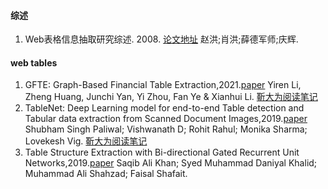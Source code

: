 #### 综述
1. Web表格信息抽取研究综述. 2008. [论文地址](https://oss.wanfangdata.com.cn/www/Web%E8%A1%A8%E6%A0%BC%E4%BF%A1%E6%81%AF%E6%8A%BD%E5%8F%96%E7%A0%94%E7%A9%B6%E7%BB%BC%E8%BF%B0.ashx?isread=true&type=perio&resourceId=xdtsqbjs200803005&transaction=%7B%22id%22%3Anull%2C%22transferOutAccountsStatus%22%3Anull%2C%22transaction%22%3A%7B%22id%22%3A%221595636345450037248%22%2C%22status%22%3A1%2C%22createDateTime%22%3Anull%2C%22payDateTime%22%3A1669264324902%2C%22authToken%22%3A%22TGT-516983-FVkxmoxY7pisDeA0Hzp5eAOXPq1jnwSk1pZ3rCy53zrIObXU4r-auth-iploginservice-7c5fcd8665-w54jg%22%2C%22user%22%3A%7B%22accountType%22%3A%22Group%22%2C%22key%22%3A%22zzdx%22%7D%2C%22transferIn%22%3A%7B%22accountType%22%3A%22Income%22%2C%22key%22%3A%22PeriodicalFulltext%22%7D%2C%22transferOut%22%3A%7B%22GTimeLimit.zzdx%22%3A3.0%7D%2C%22turnover%22%3A3.0%2C%22orderTurnover%22%3A3.0%2C%22productDetail%22%3A%22perio_xdtsqbjs200803005%22%2C%22productTitle%22%3Anull%2C%22userIP%22%3A%22117.160.156.85%22%2C%22organName%22%3Anull%2C%22memo%22%3Anull%2C%22orderUser%22%3A%22zzdx%22%2C%22orderChannel%22%3A%22pc%22%2C%22payTag%22%3A%22%22%2C%22webTransactionRequest%22%3Anull%2C%22signature%22%3A%22IEH%2FBQHjEslBCoAECbBanr4j1UI%2BfRpkdPS54QtFenjT8zNqzaPN4WpLP74QKZm0KXjc7qZXXmLU%5CnPar7J6nTmiUwJO87jxfYcDK4KwPDdIPy6kfWD5N9ASuhv78jcGRp5ubqGMqvflfhebJJmfl33a3%2F%5CnoqM%2FgXEfPo48c8ztkTs%3D%22%2C%22delete%22%3Afalse%7D%2C%22isCache%22%3Afalse%7D)
赵洪;肖洪;薛德军师;庆辉.

#### web tables

1. GFTE: Graph-Based Financial Table Extraction,2021.[paper](https://arxiv.org/pdf/2003.07560.pdf)
Yiren Li, Zheng Huang, Junchi Yan, Yi Zhou, Fan Ye & Xianhui Li.  [靳大为阅读笔记](https://zhuanlan.zhihu.com/p/585757995)
2. TableNet: Deep Learning model for end-to-end Table detection and Tabular data extraction from Scanned Document Images,2019.[paper](https://arxiv.org/pdf/2001.01469.pdf)
Shubham Singh Paliwal; Vishwanath D; Rohit Rahul; Monika Sharma; Lovekesh Vig.  [靳大为阅读笔记](https://zhuanlan.zhihu.com/p/585800387)
3. Table Structure Extraction with Bi-directional Gated Recurrent Unit Networks,2019.[paper](https://arxiv.org/pdf/2001.02501.pdf)
Saqib Ali Khan; Syed Muhammad Daniyal Khalid; Muhammad Ali Shahzad; Faisal Shafait.
